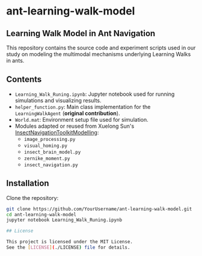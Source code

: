 # ant-learning-walk-model

## Learning Walk Model in Ant Navigation

This repository contains the source code and experiment scripts used in our study on modeling the multimodal mechanisms underlying Learning Walks in ants.

## Contents

- `Learning_Walk_Runing.ipynb`: Jupyter notebook used for running simulations and visualizing results.
- `helper_function.py`: Main class implementation for the `LearningWalkAgent` (**original contribution**).
- `World.mat`: Environment setup file used for simulation.
- Modules adapted or reused from Xuelong Sun's [InsectNavigationToolkitModelling](https://github.com/XuelongSun/InsectNavigationToolkitModelling):
  - `image_processing.py`
  - `visual_homing.py`
  - `insect_brain_model.py`
  - `zernike_moment.py`
  - `insect_navigation.py`

## Installation

Clone the repository:

```bash
git clone https://github.com/YourUsername/ant-learning-walk-model.git
cd ant-learning-walk-model
jupyter notebook Learning_Walk_Runing.ipynb

## License

This project is licensed under the MIT License.  
See the [LICENSE](./LICENSE) file for details.
